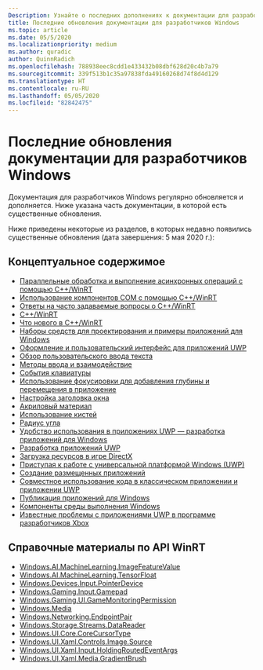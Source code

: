 ```yaml
---
Description: Узнайте о последних дополнениях к документации для разработчиков Windows.
title: Последние обновления документации для разработчиков Windows
ms.topic: article
ms.date: 05/5/2020
ms.localizationpriority: medium
ms.author: quradic
author: QuinnRadich
ms.openlocfilehash: 788938eec8cdd1e433432b08dbf628d20c4b7a79
ms.sourcegitcommit: 339f513b1c35a97838fda49160268d74f8d4d129
ms.translationtype: HT
ms.contentlocale: ru-RU
ms.lasthandoff: 05/05/2020
ms.locfileid: "82842475"
---
```

# <a name="latest-updates-to-the-windows-developer-docs"></a>Последние обновления документации для разработчиков Windows

Документация для разработчиков Windows регулярно обновляется и дополняется. Ниже указана часть документации, в которой есть существенные обновления.

Ниже приведены некоторые из разделов, в которых недавно появились существенные обновления (дата завершения: 5 мая 2020 г.):

## <a name="conceptual-content"></a>Концептуальное содержимое

<ul>
<li><a href="https://docs.microsoft.com/windows/uwp/cpp-and-winrt-apis/concurrency">Параллельные обработка и выполнение асинхронных операций с помощью C++/WinRT</a></li>
<li><a href="https://docs.microsoft.com/windows/uwp/cpp-and-winrt-apis/consume-com">Использование компонентов COM с помощью C++/WinRT</a></li>
<li><a href="https://docs.microsoft.com/windows/uwp/cpp-and-winrt-apis/faq">Ответы на часто задаваемые вопросы о C++/WinRT</a></li>
<li><a href="https://docs.microsoft.com/windows/uwp/cpp-and-winrt-apis/index">C++/WinRT</a></li>
<li><a href="https://docs.microsoft.com/windows/uwp/cpp-and-winrt-apis/news">Что нового в C++/WinRT</a></li>
<li><a href="https://docs.microsoft.com/windows/uwp/design/downloads/index">Наборы средств для проектирования и примеры приложений для Windows</a></li>
<li><a href="https://docs.microsoft.com/windows/uwp/design/index">Оформление и пользовательский интерфейс для приложений UWP</a></li>
<li><a href="https://docs.microsoft.com/windows/uwp/design/input/custom-text-input">Обзор пользовательского ввода текста</a></li>
<li><a href="https://docs.microsoft.com/windows/uwp/design/input/index">Методы ввода и взаимодействие</a></li>
<li><a href="https://docs.microsoft.com/windows/uwp/design/input/keyboard-events">События клавиатуры</a></li>
<li><a href="https://docs.microsoft.com/windows/uwp/design/motion/parallax">Использование фокусировки для добавления глубины и перемещения в приложение</a></li>
<li><a href="https://docs.microsoft.com/windows/uwp/design/shell/title-bar">Настройка заголовка окна</a></li>
<li><a href="https://docs.microsoft.com/windows/uwp/design/style/acrylic">Акриловый материал</a></li>
<li><a href="https://docs.microsoft.com/windows/uwp/design/style/brushes">Использование кистей</a></li>
<li><a href="https://docs.microsoft.com/windows/uwp/design/style/rounded-corner">Радиус угла</a></li>
<li><a href="https://docs.microsoft.com/windows/uwp/design/usability/index">Удобство использования в приложениях UWP — разработка приложений для Windows</a></li>
<li><a href="https://docs.microsoft.com/windows/uwp/develop/index">Разработка приложений UWP</a></li>
<li><a href="https://docs.microsoft.com/windows/uwp/gaming/load-a-game-asset">Загрузка ресурсов в игре DirectX</a></li>
<li><a href="https://docs.microsoft.com/windows/uwp/get-started/index">Приступая к работе с универсальной платформой Windows (UWP)</a></li>
<li><a href="https://docs.microsoft.com/windows/uwp/launch-resume/hosted-apps">Создание размещенных приложений</a></li>
<li><a href="https://docs.microsoft.com/windows/uwp/porting/desktop-to-uwp-migrate">Совместное использование кода в классическом приложении и приложении UWP</a></li>
<li><a href="https://docs.microsoft.com/windows/uwp/publish/index">Публикация приложений для Windows</a></li>
<li><a href="https://docs.microsoft.com/windows/uwp/winrt-components/index">Компоненты среды выполнения Windows</a></li>
<li><a href="https://docs.microsoft.com/windows/uwp/xbox-apps/known-issues">Известные проблемы с приложениями UWP в программе разработчиков Xbox</a></li>
</ul>

## <a name="winrt-api-reference"></a>Справочные материалы по API WinRT

<ul>
<li><a href="https://docs.microsoft.com/uwp/api/windows.ai.machinelearning.imagefeaturevalue">Windows.AI.MachineLearning.ImageFeatureValue</a></li>
<li><a href="https://docs.microsoft.com/uwp/api/windows.ai.machinelearning.tensorfloat">Windows.AI.MachineLearning.TensorFloat</a></li>
<li><a href="https://docs.microsoft.com/uwp/api/windows.devices.input.pointerdevice">Windows.Devices.Input.PointerDevice</a></li>
<li><a href="https://docs.microsoft.com/uwp/api/windows.gaming.input.gamepad">Windows.Gaming.Input.Gamepad</a></li>
<li><a href="https://docs.microsoft.com/uwp/api/windows.gaming.ui.gamemonitoringpermission">Windows.Gaming.UI.GameMonitoringPermission</a></li>
<li><a href="https://docs.microsoft.com/uwp/api/windows.media.windows.media">Windows.Media</a></li>
<li><a href="https://docs.microsoft.com/uwp/api/windows.networking.endpointpair">Windows.Networking.EndpointPair</a></li>
<li><a href="https://docs.microsoft.com/uwp/api/windows.storage.streams.datareader">Windows.Storage.Streams.DataReader</a></li>
<li><a href="https://docs.microsoft.com/uwp/api/windows.ui.core.corecursortype">Windows.UI.Core.CoreCursorType</a></li>
<li><a href="https://docs.microsoft.com/uwp/api/windows.ui.xaml.controls.image.source">Windows.UI.Xaml.Controls.Image.Source</a></li>
<li><a href="https://docs.microsoft.com/uwp/api/windows.ui.xaml.input.holdingroutedeventargs">Windows.UI.Xaml.Input.HoldingRoutedEventArgs</a></li>
<li><a href="https://docs.microsoft.com/uwp/api/windows.ui.xaml.media.gradientbrush">Windows.UI.Xaml.Media.GradientBrush</a></li>
</ul>
